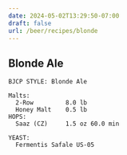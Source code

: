 ```yaml
---
date: 2024-05-02T13:29:50-07:00
draft: false
url: /beer/recipes/blonde
---
```

## Blonde Ale ##
    BJCP STYLE: Blonde Ale
    
    Malts:
      2-Row         8.0 lb
      Honey Malt    0.5 lb
    HOPS:
      Saaz (CZ)     1.5 oz 60.0 min
    
    YEAST:
      Fermentis Safale US-05
